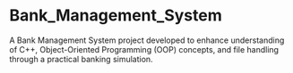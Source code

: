 # Bank_Management_System
A Bank Management System project developed to enhance understanding of C++, Object-Oriented Programming (OOP) concepts, and file handling through a practical banking simulation.
